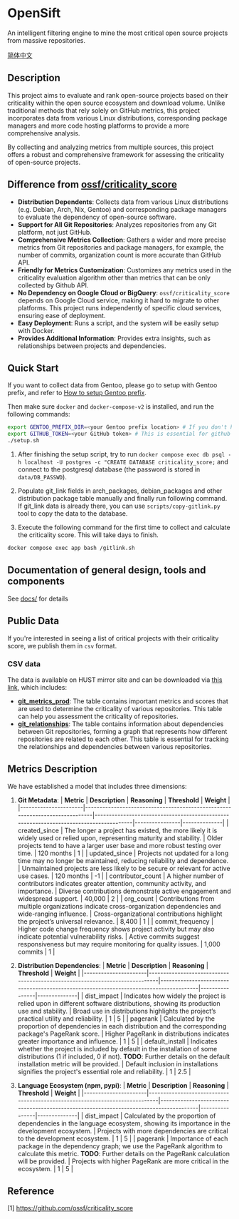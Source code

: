 # OpenSift

An intelligent filtering engine to mine the most critical open source projects from massive repositories.

[简体中文](./README.zh_CN.md) 

## Description

This project aims to evaluate and rank open-source projects based on their criticality within the open source ecosystem and download volume. Unlike traditional methods that rely solely on GitHub metrics, this project incorporates data from various Linux distributions, corresponding package managers and more code hosting platforms to provide a more comprehensive analysis.

By collecting and analyzing metrics from multiple sources, this project offers a robust and comprehensive framework for assessing the criticality of open-source projects.

## Difference from [ossf/criticality_score](https://github.com/ossf/criticality_score)

- **Distribution Dependents**: Collects data from various Linux distributions (e.g. Debian, Arch, Nix, Gentoo) and corresponding package managers to evaluate the dependency of open-source software.
- **Support for All Git Repositories**: Analyzes repositories from any Git platform, not just GitHub.
- **Comprehensive Metrics Collection**: Gathers a wider and more precise metrics from Git repositories and package managers, for example, the number of commits, organization count is more accurate than GitHub API.
- **Friendly for Metrics Customization**: Customizes any metrics used in the criticality evaluation algorithm other than metrics that can be only collected by Github API.
- **No Dependency on Google Cloud or BigQuery**: `ossf/criticality_score` depends on Google Cloud service, making it hard to migrate to other platforms. This project runs independently of specific cloud services, ensuring ease of deployment.
- **Easy Deployment**: Runs a script, and the system will be easily setup with Docker.
- **Provides Additional Information**: Provides extra insights, such as relationships between projects and dependencies.

## Quick Start

If you want to collect data from Gentoo, please go to setup with Gentoo prefix, and refer to [How to setup Gentoo prefix](./docs/setup/gentoo.md).

Then make sure `docker` and `docker-compose-v2` is installed, and run the following commands:

```sh
export GENTOO_PREFIX_DIR=<your Gentoo prefix location> # If you don't have Gentoo prefix set, ignore
export GITHUB_TOKEN=<your GitHub token> # This is essential for github enumeration
./setup.sh
```

1. After finishing the setup script, try to run `docker compose exec db psql -h localhost -U postgres -c "CREATE DATABASE criticality_score;` and connect to the postgresql database (the password is stored in `data/DB_PASSWD`).

2. Populate git_link fields in arch_packages, debian_packages and other distribution package table manually and finally run following command. If git_link data is already there, you can use `scripts/copy-gitlink.py` tool to copy the data to the database.

3. Execute the following command for the first time to collect and calculate the criticality score. This will take days to finish.

```sh
docker compose exec app bash /gitlink.sh
```

## Documentation of general design, tools and components

See [docs/](./docs/) for details

## Public Data

If you're interested in seeing a list of critical projects with their criticality
score, we publish them in `csv` format.

### CSV data

The data is available on HUST mirror site and can be downloaded via [this link](https://mirrors.hust.edu.cn/core-oss/criticality_score_data/), which includes:

- **[git_metrics_prod](https://mirrors.hust.edu.cn/core-oss/criticality_score_data/latest/git_metrics_prod.csv)**: The table contains important metrics and scores that are used to determine the criticality of various repositories. This table can help you assessment the criticality of repositories.
- **[git_relationships](https://mirrors.hust.edu.cn/core-oss/criticality_score_data/latest/git_relationships.csv)**: The table contains information about dependencies between Git repositories, forming a graph that represents how different repositories are related to each other. This table is essential for tracking the relationships and dependencies between various repositories.

## Metrics Description

We have established a model that includes three dimensions:

1. **Git Metadata**:
    | **Metric**           | **Description**                                                             | **Reasoning**                                                                          | **Threshold**  | **Weight**   |
    |----------------------|-----------------------------------------------------------------------------|---------------------------------------------------------------------------------------|----------------|--------------|
    | created_since        | The longer a project has existed, the more likely it is widely used or relied upon, representing maturity and stability. | Older projects tend to have a larger user base and more robust testing over time.     | 120 months     | 1           |
    | updated_since        | Projects not updated for a long time may no longer be maintained, reducing reliability and dependence. | Unmaintained projects are less likely to be secure or relevant for active use cases.  | 120 months     | -1            |
    | contributor_count    | A higher number of contributors indicates greater attention, community activity, and importance. | Diverse contributions demonstrate active engagement and widespread support.            | 40,000         | 2           |
    | org_count            | Contributions from multiple organizations indicate cross-organization dependencies and wide-ranging influence. | Cross-organizational contributions highlight the project’s universal relevance.        | 8,400          | 1         |
    | commit_frequency     | Higher code change frequency shows project activity but may also indicate potential vulnerability risks. | Active commits suggest responsiveness but may require monitoring for quality issues.   | 1,000 commits  | 1          |

2. **Distribution Dependencies**:
    | **Metric**           | **Description**                                                             | **Reasoning**                                                                          | **Threshold**  | **Weight**   |
    |----------------------|-----------------------------------------------------------------------------|---------------------------------------------------------------------------------------|----------------|--------------|
    | dist_impact          | Indicates how widely the project is relied upon in different software distributions, showing its production use and stability. | Broad use in distributions highlights the project’s practical utility and reliability. | 1              | 5          |
    | pagerank             | Calculated by the proportion of dependencies in each distribution and the corresponding package's PageRank score. | Higher PageRank in distributions indicates greater importance and influence.           | 1              | 5          |
    | default_install      | Indicates whether the project is included by default in the installation of some distributions (1 if included, 0 if not). **TODO**: Further details on the default installation metric will be provided. | Default inclusion in installations signifies the project's essential role and reliability. | 1              | 2.5        |

3. **Language Ecosystem (npm, pypi)**:
    | **Metric**           | **Description**                                                             | **Reasoning**                                                                          | **Threshold**  | **Weight**   |
    |----------------------|-----------------------------------------------------------------------------|---------------------------------------------------------------------------------------|----------------|--------------|
    | dist_impact          | Calculated by the proportion of dependencies in the language ecosystem, showing its importance in the development ecosystem. | Projects with more dependencies are critical to the development ecosystem.            | 1            | 5          |
    | pagerank             | Importance of each package in the dependency graph; we use the PageRank algorithm to calculate this metric. **TODO**: Further details on the PageRank calculation will be provided. | Projects with higher PageRank are more critical in the ecosystem.                     | 1            | 5        |


## Reference

[1] <https://github.com/ossf/criticality_score>

